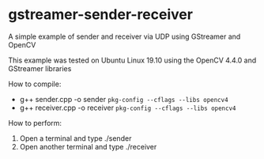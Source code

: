 # gstreamer-sender-receiver
A simple example of sender and receiver via UDP using GStreamer and OpenCV

This example was tested on Ubuntu Linux 19.10 using the OpenCV 4.4.0 and GStreamer libraries

How to compile:

- g++ sender.cpp -o sender `pkg-config --cflags --libs opencv4`
- g++ receiver.cpp -o receiver `pkg-config --cflags --libs opencv4`

How to perform:

1) Open a terminal and type ./sender
2) Open another terminal and type ./receiver
